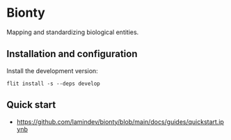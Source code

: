 # Bionty

Mapping and standardizing biological entities.

## Installation and configuration

Install the development version:
```
flit install -s --deps develop
```

## Quick start

- https://github.com/lamindev/bionty/blob/main/docs/guides/quickstart.ipynb
